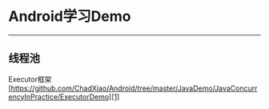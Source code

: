 # Android学习Demo

------

## 线程池 ##

Executor框架 [https://github.com/ChadXiao/Android/tree/master/JavaDemo/JavaConcurrencyInPractice/ExecutorDemo][1]


  [1]: https://github.com/ChadXiao/Android/tree/master/JavaDemo/JavaConcurrencyInPractice/ExecutorDemo